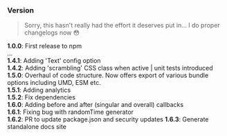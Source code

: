 ### Version

> Sorry, this hasn't really had the effort it deserves put in... I do proper changelogs now 😳

**1.0.0**:  First release to npm  
...<br/>
**1.4.1**:  Adding 'Text' config option  
**1.4.2**:  Adding 'scrambling' CSS class when active | unit tests introduced  
**1.5.0**:  Overhaul of code structure. Now offers export of various bundle options including UMD, ESM etc.  
**1.5.1**:  Adding analytics  
**1.5.2**:  Fix dependencies  
**1.6.0**:  Adding before and after (singular and overall) callbacks  
**1.6.1**:  Fixing bug with randomTime generator  
**1.6.2**:  PR to update package.json and security updates
**1.6.3**:  Generate standalone docs site
